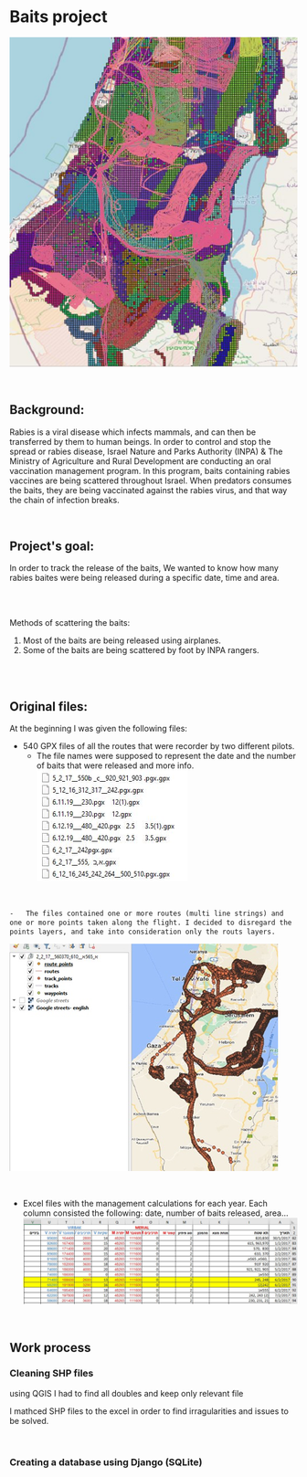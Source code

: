 # Baits project
![img](https://github.com/michalsh1/rabies-baits-project/blob/master/Images/main%20picture.JPG)

<br>

## Background:
Rabies is a viral disease which infects mammals, and can then be transferred by them to human beings. 
In order to control and stop the spread or rabies disease, Israel Nature and Parks Authority (INPA) & The Ministry of Agriculture and Rural Development are conducting an oral vaccination management program. In this program, baits containing rabies vaccines are being scattered throughout Israel. When predators consumes the baits, they are being vaccinated against the rabies virus, and that way the chain of infection breaks.

<br>

## Project's goal:
In order to track the release of the baits, We wanted to know how many rabies baites were being released during a specific date, time and area.

<br>
<br>

Methods of scattering the baits:
1. Most of the baits are being released using airplanes.
2. Some of the baits are being scattered by foot by INPA rangers. 

<br>
<br>

## Original files:
At the beginning I was given the following files:
- 540 GPX files of all the routes that were recorder by two different pilots.
    -   The file names were supposed to represent the date and the number of baits that were released and more info.
![GPX files](https://github.com/michalsh1/rabies-baits-project/blob/master/Images/gpx%20files.JPG)

<br>

    -   The files contained one or more routes (multi line strings) and one or more points taken along the flight. I decided to disregard the points layers, and take into consideration only the routs layers.

![GPX file example](https://github.com/michalsh1/rabies-baits-project/blob/master/Images/gpx%20file%20example.JPG)

<br>

- Excel files with the management calculations for each year. Each column consisted the following: date, number of baits released, area...
![excel file](https://github.com/michalsh1/rabies-baits-project/blob/master/Images/excel%20example.JPG)


<br>

## Work process

### Cleaning SHP files
using QGIS I had to find all doubles and keep only relevant file

I mathced SHP files to the excel in order to find irragularities and issues to be solved.

<br>

### Creating a database using Django (SQLite)

<br><br><br><br>
